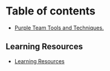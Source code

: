 # Table of contents

* [Purple Team Tools and Techniques.](README.md)

## Learning Resources

* [Learning Resources](learning-resources/learning-resources.md)

